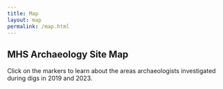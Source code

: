 ```yaml
---
title: Map
layout: map
permalink: /map.html
---
```


## MHS Archaeology Site Map

Click on the markers to learn about the areas archaeologists investigated during digs in 2019 and 2023. 
